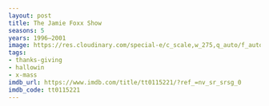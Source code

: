 ```yaml
---
layout: post
title: The Jamie Foxx Show
seasons: 5
years: 1996–2001
image: https://res.cloudinary.com/special-e/c_scale,w_275,q_auto/f_auto/Series%20posters/The_Jamie_Foxx_Show.png
tags:
- thanks-giving
- hallowin
- x-mass
imdb_url: https://www.imdb.com/title/tt0115221/?ref_=nv_sr_srsg_0
imdb_code: tt0115221
---
```

